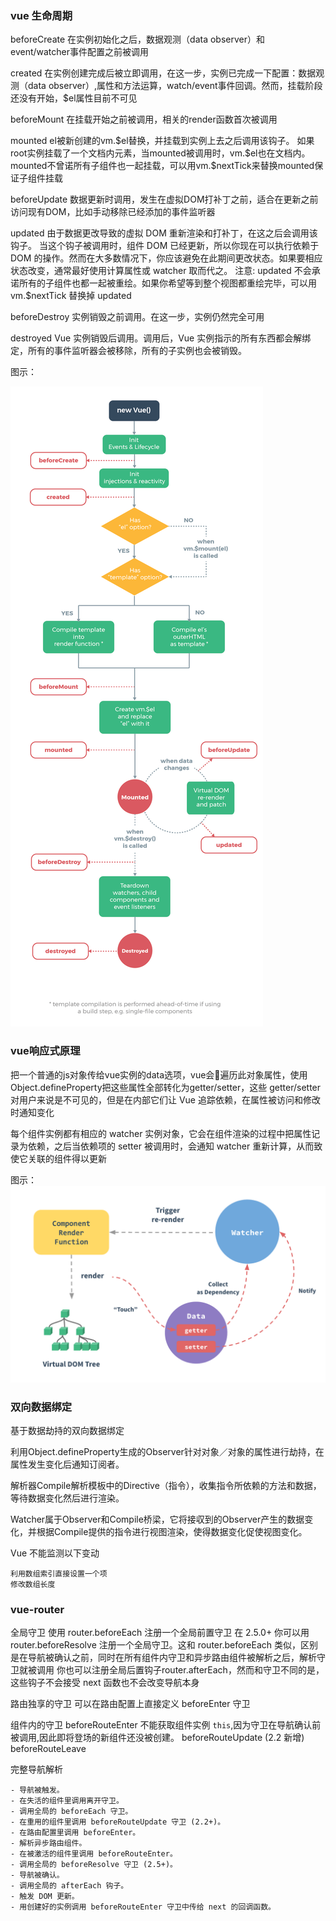 ### vue 生命周期

beforeCreate
    在实例初始化之后，数据观测（data observer）和 event/watcher事件配置之前被调用

created
    在实例创建完成后被立即调用，在这一步，实例已完成一下配置：数据观测（data observer）,属性和方法运算，watch/event事件回调。然而，挂载阶段还没有开始，$el属性目前不可见

beforeMount
    在挂载开始之前被调用，相关的render函数首次被调用

mounted
    el被新创建的vm.\$el替换，并挂载到实例上去之后调用该钩子。
    如果root实例挂载了一个文档内元素，当mounted被调用时，vm.\$el也在文档内。
    mounted不曾诺所有子组件也一起挂载，可以用vm.$nextTick来替换mounted保证子组件挂载

beforeUpdate
    数据更新时调用，发生在虚拟DOM打补丁之前，适合在更新之前访问现有DOM，比如手动移除已经添加的事件监听器

updated
    由于数据更改导致的虚拟 DOM 重新渲染和打补丁，在这之后会调用该钩子。
    当这个钩子被调用时，组件 DOM 已经更新，所以你现在可以执行依赖于 DOM 的操作。然而在大多数情况下，你应该避免在此期间更改状态。如果要相应状态改变，通常最好使用计算属性或 watcher 取而代之。
    注意: updated 不会承诺所有的子组件也都一起被重绘。如果你希望等到整个视图都重绘完毕，可以用 vm.$nextTick 替换掉 updated

beforeDestroy
    实例销毁之前调用。在这一步，实例仍然完全可用

destroyed
    Vue 实例销毁后调用。调用后，Vue 实例指示的所有东西都会解绑定，所有的事件监听器会被移除，所有的子实例也会被销毁。

图示：

![vue 生命周期](../img/lifecycle.png)


### vue响应式原理

把一个普通的js对象传给vue实例的data选项，vue会遍历此对象属性，使用Object.defineProperty把这些属性全部转化为getter/setter，这些 getter/setter 对用户来说是不可见的，但是在内部它们让 Vue 追踪依赖，在属性被访问和修改时通知变化

每个组件实例都有相应的 watcher 实例对象，它会在组件渲染的过程中把属性记录为依赖，之后当依赖项的 setter 被调用时，会通知 watcher 重新计算，从而致使它关联的组件得以更新

图示：
![响应式](../img/data.png)





### 双向数据绑定

基于数据劫持的双向数据绑定

利用Object.defineProperty生成的Observer针对对象／对象的属性进行劫持，在属性发生变化后通知订阅者。

解析器Compile解析模板中的Directive（指令），收集指令所依赖的方法和数据，等待数据变化然后进行渲染。

Watcher属于Observer和Compile桥梁，它将接収到的Observer产生的数据变化，并根据Compile提供的指令进行视图渲染，使得数据变化促使视图变化。


Vue 不能监测以下变动

    利用数组索引直接设置一个项
    修改数组长度

### vue-router

全局守卫
    使用 router.beforeEach 注册一个全局前置守卫
    在 2.5.0+ 你可以用 router.beforeResolve 注册一个全局守卫。这和 router.beforeEach 类似，区别是在导航被确认之前，同时在所有组件内守卫和异步路由组件被解析之后，解析守卫就被调用
    你也可以注册全局后置钩子router.afterEach，然而和守卫不同的是，这些钩子不会接受 next 函数也不会改变导航本身

路由独享的守卫
    可以在路由配置上直接定义 beforeEnter 守卫

组件内的守卫
    beforeRouteEnter 不能获取组件实例 `this`,因为守卫在导航确认前被调用,因此即将登场的新组件还没被创建。
    beforeRouteUpdate (2.2 新增)
    beforeRouteLeave

完整导航解析

    - 导航被触发。
    - 在失活的组件里调用离开守卫。
    - 调用全局的 beforeEach 守卫。
    - 在重用的组件里调用 beforeRouteUpdate 守卫 (2.2+)。
    - 在路由配置里调用 beforeEnter。
    - 解析异步路由组件。
    - 在被激活的组件里调用 beforeRouteEnter。
    - 调用全局的 beforeResolve 守卫 (2.5+)。
    - 导航被确认。
    - 调用全局的 afterEach 钩子。
    - 触发 DOM 更新。
    - 用创建好的实例调用 beforeRouteEnter 守卫中传给 next 的回调函数。